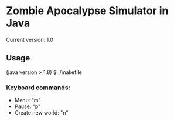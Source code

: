 # Zombie Apocalypse Simulator in Java
Current version: 1.0

## Usage
(java version > 1.8)
$ ./makefile

### Keyboard commands:
* Menu: "m"
* Pause: "p"
* Create new world: "n"